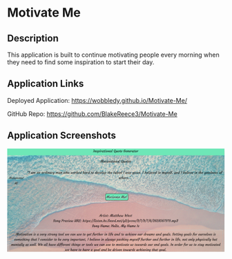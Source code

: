 # Motivate Me

## Description

This application is built to continue motivating people every morning when they need to find some inspiration to start their day.

## Application Links

Deployed Application: https://wobbledy.github.io/Motivate-Me/

GitHub Repo: https://github.com/BlakeReece3/Motivate-Me

## Application Screenshots

![application screenshot1](./assets/Images/screenshot.PNG)

